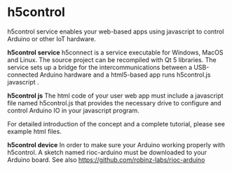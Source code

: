 # h5control
h5control service enables your web-based apps using javascript to control Arduino or other IoT hardware.

**h5control service**
h5connect is a service executable for Windows, MacOS and Linux. The source project can be recompiled with Qt 5 libraries. The service sets up a bridge for the intercommunications between a USB-connected Arduino hardware and a html5-based app runs h5control.js javascript .   

**h5control js**
The html code of your user web app must include a javascript file named h5control.js that provides the necessary drive to configure and control Arduino IO in your javascript program.

For detailed introduction of the concept and a complete tutorial, please see example html files.

**h5control device**
In order to make sure your Arduino working properly with h5control. A sketch named rioc-arduino must be downloaded to your Arduino board.  See also https://github.com/robinz-labs/rioc-arduino
